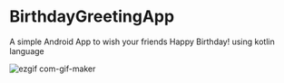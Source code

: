 # BirthdayGreetingApp
A simple Android App to wish your friends Happy Birthday! using kotlin language



![ezgif com-gif-maker](https://user-images.githubusercontent.com/66429052/101759208-50b45880-3aff-11eb-928c-f310cbeb146d.gif)

